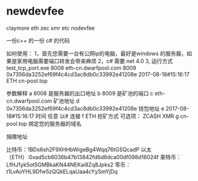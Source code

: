 # newdevfee
claymore  eth zec xmr etc nodevfee

一份c++ 的一份 c# 的代码


如何使用：
1，首先您需要一台有公网ip的电脑，最好是windows 的服务器，如果是家用电脑需要端口转发会带来麻烦
2，c# 需要.net 4.0 
3, 运行方式  test_tcp_port.exe 8008 eth-cn.dwarfpool.com 8009 0x7356da3252ef69f4c4cd3ac8db0c33992e41208e 2017-08-18#15:16:17 ETH cn-pool.top


参数解释
a 8008 是服务器的出口地址 
b 8009 是矿池的端口
c eth-cn.dwarfpool.com 矿池地址
d 0x7356da3252ef69f4c4cd3ac8db0c33992e41208e 钱包地址
e 2017-08-18#15:16:17 时间 任意 以# 连接
f ETH 挖矿方式 可选项： ZCASH XMR 
g cn-pool.top 绑定您的服务器的域名


捐赠地址

比特币：1BDs6sh2F9XHHbWigeBg4Wqq76tGSQcadP
以太（ETH）:0xad5cb6036b47b13842fd6d8dca00df098d16024f
莱特币：LfHJ1yk5ot5GMBkaKN44NEKai8Zq8Jpks2
零币：t1LvAoYHL9Dfw5zQQkELqaUaa4cYySmYjDq

